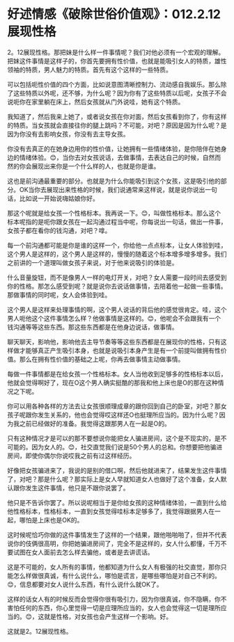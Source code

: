 # 好述情感《破除世俗价值观》：012.2.12展现性格

2。12展现性格。那把妹是什么样一件事情呢？我们对他必须有一个宏观的理解。把妹这件事情是这样子的，你首先要拥有性价值，也就是能吸引女人的特质，雄性领袖的特质，男人魅力的特质。首先有这个这样的一些特质。

可以包括呃性价值的四个方面，比如说意图清晰控制力、流动感自我娱乐。那么除了这些特质以外呢，还不够，为什么呢？因为你有了这些特质以后呢，女孩子不会说呃你在家里躺在床上，然后女孩就从门外说哇，她有这个特质。

我知道了，然后我来上她了，或者说女孩在你对面，然后女孩看到你了，你有这样的特质。当女孩就会直接往你的腿上跳吗？不可能，对吧？原因是因为什么呢？是因为你没有去影响女孩，你没有去主导女孩。

你没有去真正的在她身边用你的性价值，让她拥有一些情绪体验，是你陪伴在她身边的情绪体验。😊，当你去对女孩说话，去做事情，去表达自己的时候，自然而然的你会展现出来你是一个什么样的人，也就是你是谁。

这也是前沟通最重要的部分。也就是为什么你能吸引到这个女孩，这是吸引他的部分。OK当你去展现出来性格的时候，我们说通常来这样说，就是说你说出一句话，比如说一开始说嗨姑娘你好。

那这个呢就是给女孩一个性格标本。我再说一下。😊，叫做性格标本。那么这个标本呢指的是呃你跟女孩在一起沟通过程当中呢，你每说出一句话，做出一件事，女孩子都在看你的钱沟通，对吧？嗱。

每一个前沟通都可能是你是谁的这样一个，你给他一点点标本，让女人体验到哇，这个男人是这样的，这个男人是这样的，慢慢的随着这个标本增多增多增多。我们之前讲的一个道理叫做女孩子来说，对于他来说吸引的体验是。

什么音量旋钮，而不是像男人一样的电灯开关，对吧？女人需要一段时间去感受到你的性格。那怎么感受到呢？就是说你去说话做事情，去陪着他一起做一些事情。那做事情的同时呢，女人会体验到哇。

这个男人是这样来处理事情的啊，这个男人说话的背后他的感觉很肯定。哇，这个男人呃他这个这件事情怎么样？他做事情是这样的。😊，他呢会不会跟我有一个钱沟通等等这些东西。那这些东西都是在他身边说话，做事情。

聊天聊天，影响他，影响他去主导节奏等等这些东西都是在展现你的性格，只有这样做才能够真正产生吸引本身，也就是说吸引本身产生是有一个前提叫做拥有性价值。那么在拥有性价值的基础之上呢，你再去做事情主动做事情。

每做一件事情都是在给女孩一个性格标本。女人当他收到足够多的性格标本以后，他就会觉得啊好了，现在O这个男人确实挺酷的那我和他上床也是O的那在这种情况之下呢。

你可以用各种各样的方法去让女孩很顺理成章的跟你回到自己的卧室，对吧？那女孩子呢跟你发生关系的，他也会觉得哎这样还O也挺理所应当的。因为什么呢？因为我之前已经做好的准备。我觉得这跟那男人在一起是O的。

只有这种情况才是可以的那不要想说你能把女人骗进房间，这个是不现实的，是不可能的。因为女人的。😊，社交直觉我们说是50个男人的总和。你想要把他骗进房间，即使你偶尔你说哎我之前有过这样经历。

好像把女孩骗进来了，我说的是别的借口啊，然后他就进来了，结果发生这件事情了，对吧？那是什么呢？那实际上是女人早就知道女人也做好了这个准备，女人默认跟你发生这件事情，他只是不跟你说罢了。

他只是不告诉你罢了。所以说呢相当于是你给女孩的这种情绪体验，一直到什么给他性格标本，性格标本，一直到女孩觉得哇标本足够多了，我觉得跟据男人在一起，哪怕是上床也是OK的。

这时候呢恰巧你做的这件事情发生了这样的一个结果，跟他啪啪啪了，但并不代表说你的伎俩很高明，你把她骗进房间了，完全不是这样的，女人什么都懂，千万不要试图在女人面前去怎么样去骗他，或者是去讲谎话。

这是不可能的，女人所有的事情，他都知道为什么女人有极强的社交直觉，那你只能怎么样做很真诚，有什么说什么，哪怕是谎言，是哪些哪怕是对自己不利的。😊，信息都要对女人说什么东西，有什么说什么就OK了。

这样的话女人有的时候反而会觉得你很有吸引力，因为你很真诚，你不隐瞒，你不害怕任何的东西，你心里觉得一切是应理所应当的，女人也会觉得这一切是理所应当的。😊，这就是性格，对女孩也会产生这样一个影响。好。

这就是2。12展现性格。